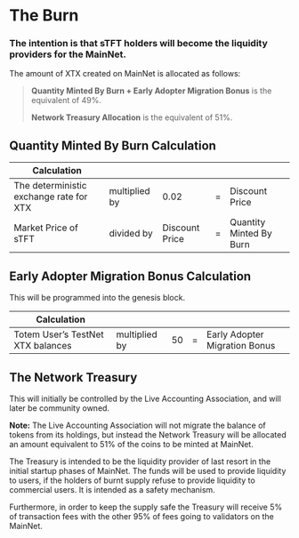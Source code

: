 # The Burn 

### The intention is that sTFT holders will become the liquidity providers for the MainNet. 

The amount of XTX created on MainNet is allocated as follows:

> **Quantity Minted By Burn + Early Adopter Migration Bonus** is the equivalent of 49%.
>
> **Network Treasury Allocation** is the equivalent of 51%.

## Quantity Minted By Burn Calculation

| Calculation                             |               |                |  |                        |
|-----------------------------------------|---------------|----------------|--|------------------------|
| The deterministic exchange rate for XTX | multiplied by | 0.02           | = | Discount Price           |
| Market Price of sTFT                    | divided by    | Discount Price | = | Quantity Minted By Burn |


## Early Adopter Migration Bonus Calculation

This will be programmed into the genesis block.

| Calculation                             |               |                | |                         |
|-----------------------------------------|---------------|----------------|-|-------------------------|
| Totem User’s TestNet XTX balances | multiplied by | 50 | = |         Early Adopter Migration Bonus           |


## The Network Treasury

This will initially be controlled by the Live Accounting Association, and will later be community owned. 

**Note:** The Live Accounting Association will not migrate the balance of tokens from its holdings, but instead the Network Treasury will be allocated an amount equivalent to 51% of the coins to be minted at MainNet.

The Treasury is intended to be the liquidity provider of last resort in the initial startup phases of MainNet. The funds will be used to provide liquidity to users, if the holders of burnt supply refuse to provide liquidity to commercial users. It is intended as a safety mechanism.

Furthermore, in order to keep the supply safe the Treasury will receive 5% of transaction fees with the other 95% of fees going to validators on the MainNet.